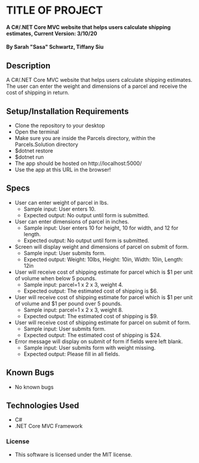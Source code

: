 # TITLE OF PROJECT

#### A C#/.NET Core MVC website that helps users calculate shipping estimates, Current Version: 3/10/20

#### By Sarah "Sasa" Schwartz, Tiffany Siu

## Description

A C#/.NET Core MVC website that helps users calculate shipping estimates. The user can enter the weight and dimensions of a parcel and receive the cost of shipping in return.

## Setup/Installation Requirements

- Clone the repository to your desktop
- Open the terminal
- Make sure you are inside the Parcels directory, within the Parcels.Solution directory
- \$dotnet restore
- \$dotnet run
- The app should be hosted on http://localhost:5000/
- Use the app at this URL in the browser!

## Specs

- User can enter weight of parcel in lbs.
  - Sample input: User enters 10.
  - Expected output: No output until form is submitted.
- User can enter dimensions of parcel in inches.
  - Sample input: User enters 10 for height, 10 for width, and 12 for length.
  - Expected output: No output until form is submitted.
- Screen will display weight and dimensions of parcel on submit of form.
  - Sample input: User submits form.
  - Expected output: Weight: 10lbs, Height: 10in, Width: 10in, Length: 12in
- User will receive cost of shipping estimate for parcel which is \$1 per unit of volume when below 5 pounds.
  - Sample input: parcel=1 x 2 x 3, weight 4.
  - Expected output: The estimated cost of shipping is \$6.
- User will receive cost of shipping estimate for parcel which is $1 per unit of volume and $1 per pound over 5 pounds.
  - Sample input: parcel=1 x 2 x 3, weight 8.
  - Expected output: The estimated cost of shipping is \$9.
- User will receive cost of shipping estimate for parcel on submit of form.
  - Sample input: User submits form.
  - Expected output: The estimated cost of shipping is \$24.
- Error message will display on submit of form if fields were left blank.
  - Sample input: User submits form with weight missing.
  - Expected output: Please fill in all fields.

## Known Bugs

- No known bugs

## Technologies Used

- C#
- .NET Core MVC Framework

### License

- This software is licensed under the MIT license.
